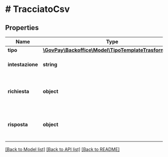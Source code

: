 # # TracciatoCsv

## Properties

Name | Type | Description | Notes
------------ | ------------- | ------------- | -------------
**tipo** | [**\GovPay\Backoffice\Model\TipoTemplateTrasformazione**](TipoTemplateTrasformazione.md) |  |
**intestazione** | **string** | Intestazione del file CSV di risposta |
**richiesta** | **object** | Template per la trasformazione di un record da CSV a JSON |
**risposta** | **object** | Template per la trasformazione di un record da JSON a CSV |

[[Back to Model list]](../../README.md#models) [[Back to API list]](../../README.md#endpoints) [[Back to README]](../../README.md)

